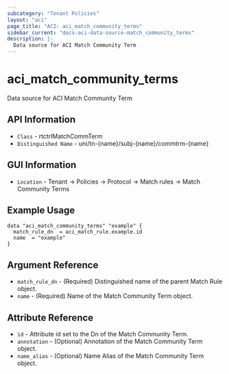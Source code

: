 ```yaml
---
subcategory: "Tenant Policies"
layout: "aci"
page_title: "ACI: aci_match_community_terms"
sidebar_current: "docs-aci-data-source-match_community_terms"
description: |-
  Data source for ACI Match Community Term
---
```


# aci_match_community_terms #

Data source for ACI Match Community Term


## API Information ##

* `Class` - rtctrlMatchCommTerm
* `Distinguished Name` - uni/tn-{name}/subj-{name}/commtrm-{name}

## GUI Information ##

* `Location` - Tenant -> Policies -> Protocol -> Match rules -> Match Community Terms



## Example Usage ##

```hcl
data "aci_match_community_terms" "example" {
  match_rule_dn  = aci_match_rule.example.id
  name  = "example"
}
```

## Argument Reference ##

* `match_rule_dn` - (Required) Distinguished name of the parent Match Rule object.
* `name` - (Required) Name of the Match Community Term object.

## Attribute Reference ##
* `id` - Attribute id set to the Dn of the Match Community Term.
* `annotation` - (Optional) Annotation of the Match Community Term object.
* `name_alias` - (Optional) Name Alias of the Match Community Term object.
